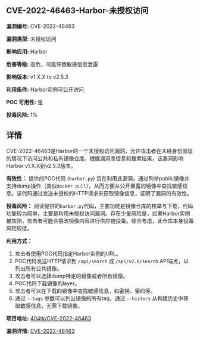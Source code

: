 ## CVE-2022-46463-Harbor-未授权访问

**漏洞编号:** CVE-2022-46463

**漏洞类型:** 未授权访问

**影响应用:** Harbor

**危害等级:** 高危，可能导致敏感信息泄露

**影响版本:** v1.X.X to v2.5.3

**利用条件:** Harbor实例可公开访问

**POC 可用性:** 是

**投毒风险:** 1%

## 详情

CVE-2022-46463是Harbor的一个未授权访问漏洞，允许攻击者在未经身份验证的情况下访问公共和私有镜像仓库。根据漏洞库信息和搜索结果，该漏洞影响Harbor v1.X.X到v2.5.3版本。

**有效性：**
提供的POC代码 (`harbor.py`) 旨在利用此漏洞，通过列举public镜像并支持dump操作（类似`docker pull`），从而方便从公开暴露的镜像中查找敏感信息。该代码通过发送未授权的HTTP请求来获取镜像信息，证明了漏洞的有效性。

**投毒风险：**
阅读提供的`harbor.py`代码，主要功能是镜像仓库的枚举与下载，代码功能较为简单，主要是利用未授权访问漏洞。存在少量风险是，如果Harbor实例被攻陷，攻击者可能会篡改镜像内容进行供应链投毒。综合考虑，此仓库本身投毒风险较低。

**利用方式：**
1.  攻击者使用POC代码指定Harbor实例的URL。
2.  POC代码发送HTTP请求到 `/api/search` 或 `/api/v2.0/search` API端点，以列出所有公共镜像。
3.  攻击者可以选择dump特定的镜像或者所有镜像。
4.  POC代码下载镜像的layer。
5.  攻击者可以在下载的镜像中查找敏感信息，如密钥、密码等。
6.  通过 `--tags` 参数可以列出镜像的所有tag，通过 `--history` 从构建历史中获取敏感信息，无需下载镜像。


**项目地址:** [404tk/CVE-2022-46463](https://github.com/404tk/CVE-2022-46463)

**漏洞详情:** [CVE-2022-46463](https://nvd.nist.gov/vuln/detail/CVE-2022-46463)